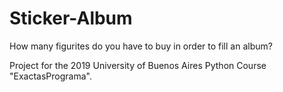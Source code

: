 # Sticker-Album
How many figurites do you have to buy in order to fill an album?

Project for the 2019 University of Buenos Aires Python Course "ExactasPrograma".
